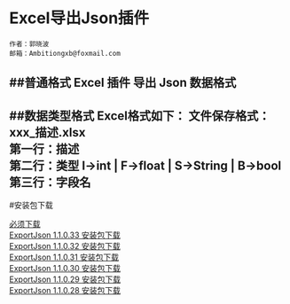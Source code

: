 # Excel导出Json插件
    作者：郭晓波
    邮箱：Ambitiongxb@foxmail.com  

##普通格式
Excel 插件 导出 Json 数据格式
 ------------------------------------------------------------------- 
##数据类型格式
Excel格式如下：
文件保存格式：xxx_描述.xlsx  
第一行：描述  
第二行：类型  I->int | F->float | S->String | B->bool  
第三行：字段名  
 ------------------------------------------------------------------- 
#安装包下载

[必须下载](https://raw.githubusercontent.com/wanggan768q/ExportJson-for-Excel-2014/master/Download/Essential/vstor_redist.exe)  
[ExportJson 1.1.0.33 安装包下载](https://raw.githubusercontent.com/wanggan768q/ExportJson-for-Excel-2014/master/Download/ExportJson_1_1_0_33.zip)   
[ExportJson 1.1.0.32 安装包下载](https://raw.githubusercontent.com/wanggan768q/ExportJson-for-Excel-2014/master/Download/ExportJson_1_1_0_32.zip)  
[ExportJson 1.1.0.31 安装包下载](https://raw.githubusercontent.com/wanggan768q/ExportJson-for-Excel-2014/master/Download/ExportJson_1_1_0_31.zip)  
[ExportJson 1.1.0.30 安装包下载](https://raw.githubusercontent.com/wanggan768q/ExportJson-for-Excel-2014/master/Download/ExportJson_1_1_0_30.zip)  
[ExportJson 1.1.0.29 安装包下载](https://raw.githubusercontent.com/wanggan768q/ExportJson-for-Excel-2014/master/Download/ExportJson_1_1_0_29.zip)  
[ExportJson 1.1.0.28 安装包下载](https://raw.githubusercontent.com/wanggan768q/ExportJson-for-Excel-2014/master/Download/ExportJson_1_1_0_28.zip)  


